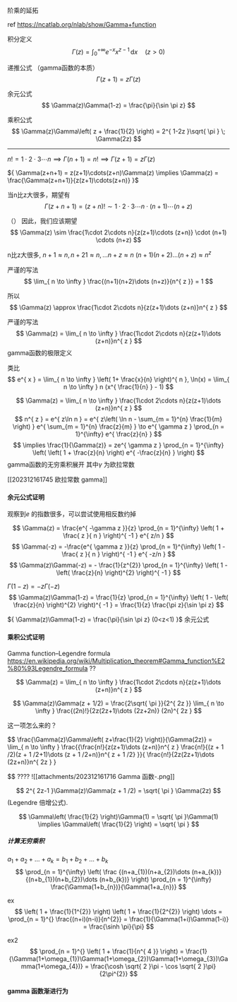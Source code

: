 
阶乘的延拓

ref https://ncatlab.org/nlab/show/Gamma+function



积分定义
$$
\Gamma(z) = \int_{0}^{+\infty} e^{ -x }x^{ z-1 }  \, \mathrm{d}x \quad (z>0)
$$

递推公式 （gamma函数的本质）
$$
\Gamma(z+1) = z\Gamma(z)
$$

余元公式
$$
\Gamma(z)\Gamma(1-z) = \frac{\pi}{\sin \pi z}
$$

乘积公式
$$
\Gamma(z)\Gamma\left( z + \frac{1}{2} \right) = 2^{ 1-2z }\sqrt{ \pi } \; \Gamma(2z)
$$


---

${ n! = 1\cdot 2 \cdot 3 \cdots n \implies \Gamma(n+1) = n! \implies \Gamma(z+1) = z\Gamma(z)}$ 

${ \Gamma(z+n+1) = z(z+1)\cdots(z+n)\Gamma(z) \implies \Gamma(z) =  \frac{\Gamma(z+n+1)}{z(z+1)\cdots(z+n)} }$

当n比z大很多，期望有
$$
\Gamma(z+n+1) = (z+n)! \sim 1 \cdot 2 \cdot 3 \cdots n \cdot (n+1) \cdots (n+z)
$$

（）
因此，我们应该期望
$$
\Gamma(z) \sim \frac{1\cdot 2\cdots n}{z(z+1)\cdots (z+n)} \cdot (n+1) \cdots (n+z)
$$

n比z大很多, ${ n+1 \approx n, n+21 \approx n, \dots n+z \approx n }$ 
${ (n+1)(n+2)\dots(n+z) \approx n^{ z } }$ 


严谨的写法
$$
\lim_{ n \to \infty } \frac{(n+1)(n+2)\dots (n+z)}{n^{ z }} = 1
$$

所以 
$$
\Gamma(z) \approx \frac{1\cdot 2\cdots n}{z(z+1)\dots (z+n)}n^{ z }
$$

严谨的写法
$$
\Gamma(z) = \lim_{ n \to \infty }  \frac{1\cdot 2\cdots n}{z(z+1)\dots (z+n)}n^{ z }
$$
gamma函数的极限定义

类比
$$
e^{ x } = \lim_{ n \to \infty } \left( 1+ \frac{x}{n} \right)^{ n },
\ln(x) = \lim_{ n \to \infty } n (x^{ \frac{1}{n} } - 1)
$$



$$ \Gamma(z) = \lim_{ n \to \infty }  \frac{1\cdot 2\cdots n}{z(z+1)\dots (z+n)}n^{ z } $$
$$
n^{ z } = e^{ z\ln n } = e^{ z\left( \ln n - \sum_{m = 1}^{n} \frac{1}{m}  \right) } e^{ \sum_{m = 1}^{n} \frac{z}{m}  } \to  e^{ \gamma z } \prod_{n = 1}^{\infty} e^{ \frac{z}{n}  }
$$
$$
\implies \frac{1}{\Gamma(z)} = ze^{ \gamma z } \prod_{n = 1}^{\infty} \left( \left( 1 + \frac{z}{n} \right) e^{ -\frac{z}{n}   } \right) 
$$
gamma函数的无穷乘积展开
其中${ \gamma }$  为欧拉常数

[[202312161745 欧拉常数 gamma]]

#### 余元公式证明

观察到${ e }$ 的指数很多，可以尝试使用相反数约掉

$$ \Gamma(z) = \frac{e^{ -\gamma z }}{z} \prod_{n = 1}^{\infty} \left( 1 + \frac{ z }{ n } \right)^{ -1 } e^{ z/n } $$
$$ \Gamma(-z) = -\frac{e^{ \gamma z }}{z} \prod_{n = 1}^{\infty} \left( 1 - \frac{ z }{ n } \right)^{ -1 } e^{ -z/n } $$
$$
\Gamma(z)\Gamma(-z) = - \frac{1}{z^{2}} 
\prod_{n = 1}^{\infty} \left( 1 - \left( \frac{z}{n} \right)^{2} \right)^{ -1 }
$$

${ \Gamma(1-z) = -z\Gamma(-z) }$ 
$$
\Gamma(z)\Gamma(1-z) = \frac{1}{z}
\prod_{n = 1}^{\infty} \left( 1 - \left( \frac{z}{n} \right)^{2} \right)^{ -1 }
= \frac{1}{z} \frac{\pi z}{\sin \pi z}
$$

${ \Gamma(z)\Gamma(1-z) = \frac{\pi}{\sin \pi z} (0<z<1) }$ 
余元公式

#### 乘积公式证明

Gamma function–Legendre formula
https://en.wikipedia.org/wiki/Multiplication_theorem#Gamma_function%E2%80%93Legendre_formula ??


$$ \Gamma(z) = \lim_{ n \to \infty }  \frac{1\cdot 2\cdots n}{z(z+1)\dots (z+n)}n^{ z } $$

$$
\Gamma(z)\Gamma(z + 1/2) = \frac{2\sqrt{ \pi }}{2^{ 2z }} \lim_{ n \to \infty } \frac{(2n)!}{2z(2z+1)\dots (2z+2n)} (2n)^{ 2z }
$$

这一项怎么来的？

$$
\frac{\Gamma(z)\Gamma\left( z+\frac{1}{2} \right)}{\Gamma(2z)} = 
\lim_{ n \to \infty } 
\frac{{\frac{n!}{z(z+1)\dots (z+n)}n^{ z } 
\frac{n!}{(z + 1 /2)(z + 1 /2+1)\dots (z + 1 /2+n)}n^{ z  + 1 /2} }}{
\frac{n!}{2z(2z+1)\dots (2z+n)}n^{ 2z } 
}

$$
????
![[attachments/202312161716 Gamma 函数-.png]]


$$
2^{ 2z-1 }\Gamma(z)\Gamma(z + 1 /2) = \sqrt{ \pi } \Gamma(2z)
$$
(Legendre 倍增公式).


$$
\Gamma\left( \frac{1}{2} \right)\Gamma(1) = \sqrt{ \pi }\Gamma(1) \implies  \Gamma\left( \frac{1}{2} \right) = \sqrt{ \pi }
$$


##### 计算无穷乘积

${ a_{1} + a_{2} + \dots + a_{k} = b_{1} + b_{2} + \dots + b_{k} }$ 
$$
\prod_{n = 1}^{\infty} 
\left( 
\frac
{(n+a_{1})(n+a_{2})\dots (n+a_{k})}
{(n+b_{1})(n+b_{2})\dots (n+b_{k})} 
\right)
\prod_{n = 1}^{\infty} 
\frac{\Gamma(1+b_{n})}{\Gamma(1+a_{n})}
$$


ex
$$
\left( 1 + \frac{1}{1^{2}} \right)
\left( 1 + \frac{1}{2^{2}} \right) \dots 
= \prod_{n = 1}^{} 
\frac{(n+i)(n-i)}{n^{2}} = 
\frac{1}{\Gamma(1+i)\Gamma(1-i)} = \frac{\sinh \pi}{\pi}
$$

ex2
$$
\prod_{n = 1}^{} \left( 1 + \frac{1}{n^{ 4 }} \right) =
\frac{1}{\Gamma(1+\omega_{1})\Gamma(1+\omega_{2})\Gamma(1+\omega_{3})\Gamma(1+\omega_{4})} = 
\frac{\cosh \sqrt{ 2 }\pi - \cos \sqrt{ 2 }\pi}{2\pi^{2}}
$$


#### gamma 函数渐进行为

